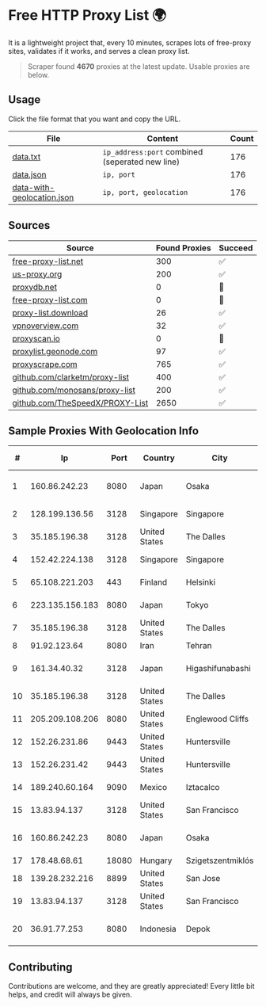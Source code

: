
# Free HTTP Proxy List 🌍

It is a lightweight project that, every 10 minutes, scrapes lots of free-proxy sites, validates if it works, and serves a clean proxy list.


> Scraper found **4670** proxies at the latest update. Usable proxies are below.

## Usage

Click the file format that you want and copy the URL.


|File|Content|Count|
|----|-------|-----|
|[data.txt](https://raw.githubusercontent.com/themiralay/Proxy-List-World/master/data.txt)|`ip_address:port` combined (seperated new line)|176|
|[data.json](https://raw.githubusercontent.com/themiralay/Proxy-List-World/master/data.json)|`ip, port`|176|
|[data-with-geolocation.json](https://raw.githubusercontent.com/themiralay/Proxy-List-World/master/data-with-geolocation.json)|`ip, port, geolocation`|176|

## Sources

|Source|Found Proxies|Succeed|
|------|-------------|-------|
|[free-proxy-list.net](https://free-proxy-list.net)|300|✅|
|[us-proxy.org](https://www.us-proxy.org)|200|✅|
|[proxydb.net](http://proxydb.net)|0|🚫|
|[free-proxy-list.com](https://free-proxy-list.com/?page=&port=&type%5B%5D=http&type%5B%5D=https&up_time=0&search=Search)|0|🚫|
|[proxy-list.download](https://www.proxy-list.download/HTTP)|26|✅|
|[vpnoverview.com](https://vpnoverview.com/privacy/anonymous-browsing/free-proxy-servers)|32|✅|
|[proxyscan.io](https://www.proxyscan.io)|0|🚫|
|[proxylist.geonode.com](https://proxylist.geonode.com/api/proxy-list?limit=300&page=1&sort_by=lastChecked&sort_type=desc&protocols=http,https)|97|✅|
|[proxyscrape.com](https://api.proxyscrape.com/v2/?request=displayproxies&protocol=http&timeout=10000&country=all&ssl=all&anonymity=all)|765|✅|
|[github.com/clarketm/proxy-list](https://raw.githubusercontent.com/clarketm/proxy-list/master/proxy-list-raw.txt)|400|✅|
|[github.com/monosans/proxy-list](https://raw.githubusercontent.com/monosans/proxy-list/main/proxies/http.txt)|200|✅|
|[github.com/TheSpeedX/PROXY-List](https://raw.githubusercontent.com/TheSpeedX/PROXY-List/master/http.txt)|2650|✅|


## Sample Proxies With Geolocation Info

|#|Ip|Port|Country|City|Internet Service Provider|
|-|--|----|-------|----|-------------------------|
|1|160.86.242.23|8080|Japan|Osaka|Sony Network Communications Inc|
|2|128.199.136.56|3128|Singapore|Singapore|DigitalOcean, LLC|
|3|35.185.196.38|3128|United States|The Dalles|Google LLC|
|4|152.42.224.138|3128|Singapore|Singapore|DigitalOcean, LLC|
|5|65.108.221.203|443|Finland|Helsinki|Hetzner Online GmbH|
|6|223.135.156.183|8080|Japan|Tokyo|So-net Corporation|
|7|35.185.196.38|3128|United States|The Dalles|Google LLC|
|8|91.92.123.64|8080|Iran|Tehran|TIC|
|9|161.34.40.32|3128|Japan|Higashifunabashi|NTT PC Communications, Inc.|
|10|35.185.196.38|3128|United States|The Dalles|Google LLC|
|11|205.209.108.206|8080|United States|Englewood Cliffs|Interserver, Inc|
|12|152.26.231.86|9443|United States|Huntersville|MCNC|
|13|152.26.231.42|9443|United States|Huntersville|MCNC|
|14|189.240.60.164|9090|Mexico|Iztacalco|Uninet S.A. de C.V.|
|15|13.83.94.137|3128|United States|San Francisco|Microsoft Corporation|
|16|160.86.242.23|8080|Japan|Osaka|Sony Network Communications Inc|
|17|178.48.68.61|18080|Hungary|Szigetszentmiklós|UPC|
|18|139.28.232.216|8899|United States|San Jose|Sriyaan Technologies|
|19|13.83.94.137|3128|United States|San Francisco|Microsoft Corporation|
|20|36.91.77.253|8080|Indonesia|Depok|PT Telekomunikasi Indonesia|



## Contributing

Contributions are welcome, and they are greatly appreciated! Every
little bit helps, and credit will always be given.


